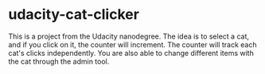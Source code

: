 # udacity-cat-clicker

This is a project from the Udacity nanodegree. The idea is to select a cat, and if you click on it, the counter will increment. The counter will track each cat's clicks independently. You are also able to change different items with the cat through the admin tool. 
